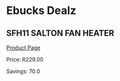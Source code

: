 
# Ebucks Dealz
## SFH11 SALTON FAN HEATER
[Product Page](https://www.ebucks.com/web/shop/productSelected.do?prodId=1187305210&catId=1157551316)

Price: R229.00

Savings: 70.0


	